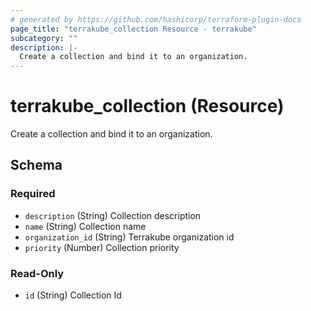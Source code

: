 ```yaml
---
# generated by https://github.com/hashicorp/terraform-plugin-docs
page_title: "terrakube_collection Resource - terrakube"
subcategory: ""
description: |-
  Create a collection and bind it to an organization.
---
```


# terrakube_collection (Resource)

Create a collection and bind it to an organization.



<!-- schema generated by tfplugindocs -->
## Schema

### Required

- `description` (String) Collection description
- `name` (String) Collection name
- `organization_id` (String) Terrakube organization id
- `priority` (Number) Collection priority

### Read-Only

- `id` (String) Collection Id
